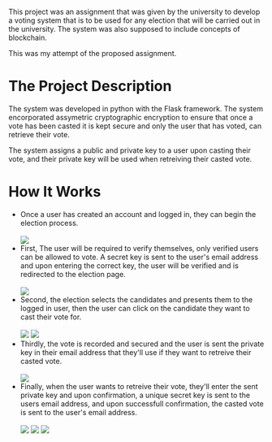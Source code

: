 <p>This project was an assignment that was given by the university to develop a voting system that is to be used for any election that will be carried out in the university. The system was also supposed to include concepts of blockchain.</p>
<p>This was my attempt of the proposed assignment.</p>
<h1>The Project Description</h1>
<p>The system was developed in python with the Flask framework. The system encorporated assymetric cryptographic encryption to ensure that once a vote has been casted it is kept secure and only the user that has voted, can retrieve their vote.</p>
<p>The system assigns a public and private key to a user upon casting their vote, and their private key will be used when retreiving their casted vote.</p>
<h1>How It Works</h1>
<ul>
<li>Once a user has created an account and logged in, they can begin the election process.</li><br>
<img src="https://user-images.githubusercontent.com/63863253/190230930-e165f66b-5832-42aa-a125-fbb9bfd46751.png">
<li>First, The user will be required to verify themselves, only verified users can be allowed to vote. A secret key is sent to the user's email address and upon entering the correct key, the user will be verified and is redirected to the election page.</li><br>
<img src="https://user-images.githubusercontent.com/63863253/190231279-f816382b-b80a-4c87-a2f0-541ba5aa96a6.png">
<li>Second, the election selects the candidates and presents them to the logged in user, then the user can click on the candidate they want to cast their vote for.</li><br>
<img src="https://user-images.githubusercontent.com/63863253/190231459-b95b9c51-ecdb-4671-b78c-414eb7cf40d3.png">
<img src="https://user-images.githubusercontent.com/63863253/190231694-089cd537-e96c-4287-885e-2350506cdf98.png">
<li>Thirdly, the vote is recorded and secured and the user is sent the private key in their email address that they'll use if they want to retreive their casted vote.</li><br>
<img src="https://user-images.githubusercontent.com/63863253/190231791-20990368-4d15-44eb-a297-c92214bfe954.png">
<li>Finally, when the user wants to retreive their vote, they'll enter the sent private key and upon confirmation, a unique secret key is sent to the users email address, and upon successfull confirmation, the casted vote is sent to the user's email address.</li><br>
<img src="https://user-images.githubusercontent.com/63863253/190232002-57d8e028-0674-4166-9dec-097b2264467a.png">
<img src="https://user-images.githubusercontent.com/63863253/190232592-3ec92665-2c87-45bc-85cf-c863ec5c7ae8.png">
<img src="https://user-images.githubusercontent.com/63863253/190232275-fe297854-b977-418e-9076-69d3f70d3f3b.png">
</ul>

